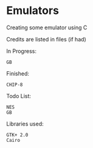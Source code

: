 # Emulators

Creating some emulator using C

Credits are listed in files (if had)

In Progress:
```
GB
```

Finished:
```
CHIP-8
```

Todo List:
```
NES
GB
```

Libraries used:
```
GTK+ 2.0
Cairo
```
